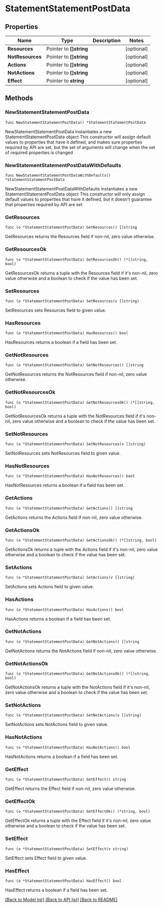 # StatementStatementPostData

## Properties

Name | Type | Description | Notes
------------ | ------------- | ------------- | -------------
**Resources** | Pointer to **[]string** |  | [optional] 
**NotResources** | Pointer to **[]string** |  | [optional] 
**Actions** | Pointer to **[]string** |  | [optional] 
**NotActions** | Pointer to **[]string** |  | [optional] 
**Effect** | Pointer to **string** |  | [optional] 

## Methods

### NewStatementStatementPostData

`func NewStatementStatementPostData() *StatementStatementPostData`

NewStatementStatementPostData instantiates a new StatementStatementPostData object
This constructor will assign default values to properties that have it defined,
and makes sure properties required by API are set, but the set of arguments
will change when the set of required properties is changed

### NewStatementStatementPostDataWithDefaults

`func NewStatementStatementPostDataWithDefaults() *StatementStatementPostData`

NewStatementStatementPostDataWithDefaults instantiates a new StatementStatementPostData object
This constructor will only assign default values to properties that have it defined,
but it doesn't guarantee that properties required by API are set

### GetResources

`func (o *StatementStatementPostData) GetResources() []string`

GetResources returns the Resources field if non-nil, zero value otherwise.

### GetResourcesOk

`func (o *StatementStatementPostData) GetResourcesOk() (*[]string, bool)`

GetResourcesOk returns a tuple with the Resources field if it's non-nil, zero value otherwise
and a boolean to check if the value has been set.

### SetResources

`func (o *StatementStatementPostData) SetResources(v []string)`

SetResources sets Resources field to given value.

### HasResources

`func (o *StatementStatementPostData) HasResources() bool`

HasResources returns a boolean if a field has been set.

### GetNotResources

`func (o *StatementStatementPostData) GetNotResources() []string`

GetNotResources returns the NotResources field if non-nil, zero value otherwise.

### GetNotResourcesOk

`func (o *StatementStatementPostData) GetNotResourcesOk() (*[]string, bool)`

GetNotResourcesOk returns a tuple with the NotResources field if it's non-nil, zero value otherwise
and a boolean to check if the value has been set.

### SetNotResources

`func (o *StatementStatementPostData) SetNotResources(v []string)`

SetNotResources sets NotResources field to given value.

### HasNotResources

`func (o *StatementStatementPostData) HasNotResources() bool`

HasNotResources returns a boolean if a field has been set.

### GetActions

`func (o *StatementStatementPostData) GetActions() []string`

GetActions returns the Actions field if non-nil, zero value otherwise.

### GetActionsOk

`func (o *StatementStatementPostData) GetActionsOk() (*[]string, bool)`

GetActionsOk returns a tuple with the Actions field if it's non-nil, zero value otherwise
and a boolean to check if the value has been set.

### SetActions

`func (o *StatementStatementPostData) SetActions(v []string)`

SetActions sets Actions field to given value.

### HasActions

`func (o *StatementStatementPostData) HasActions() bool`

HasActions returns a boolean if a field has been set.

### GetNotActions

`func (o *StatementStatementPostData) GetNotActions() []string`

GetNotActions returns the NotActions field if non-nil, zero value otherwise.

### GetNotActionsOk

`func (o *StatementStatementPostData) GetNotActionsOk() (*[]string, bool)`

GetNotActionsOk returns a tuple with the NotActions field if it's non-nil, zero value otherwise
and a boolean to check if the value has been set.

### SetNotActions

`func (o *StatementStatementPostData) SetNotActions(v []string)`

SetNotActions sets NotActions field to given value.

### HasNotActions

`func (o *StatementStatementPostData) HasNotActions() bool`

HasNotActions returns a boolean if a field has been set.

### GetEffect

`func (o *StatementStatementPostData) GetEffect() string`

GetEffect returns the Effect field if non-nil, zero value otherwise.

### GetEffectOk

`func (o *StatementStatementPostData) GetEffectOk() (*string, bool)`

GetEffectOk returns a tuple with the Effect field if it's non-nil, zero value otherwise
and a boolean to check if the value has been set.

### SetEffect

`func (o *StatementStatementPostData) SetEffect(v string)`

SetEffect sets Effect field to given value.

### HasEffect

`func (o *StatementStatementPostData) HasEffect() bool`

HasEffect returns a boolean if a field has been set.


[[Back to Model list]](../README.md#documentation-for-models) [[Back to API list]](../README.md#documentation-for-api-endpoints) [[Back to README]](../README.md)


